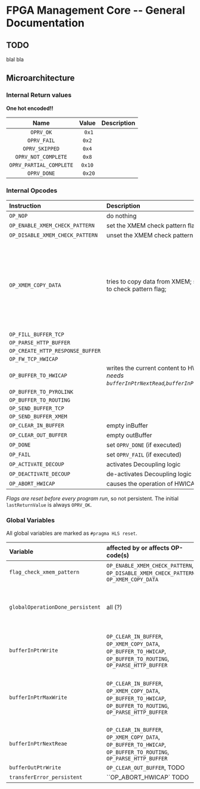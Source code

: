 FPGA Management Core -- General Documentation
======================


## TODO 


blal bla 


## Microarchitecture 

### Internal Return values

**One hot encoded!!**

|   Name         |  Value |  Description | 
|:--------------:|:------:|:------------:|
| `OPRV_OK`       | ` 0x1` |  |
| `OPRV_FAIL`      |   `0x2`  |  | 
| `OPRV_SKIPPED`  | `0x4`   |   | 
| `OPRV_NOT_COMPLETE` | `0x8`    |   | 
| `OPRV_PARTIAL_COMPLETE` |  `0x10` |  |
| `OPRV_DONE`    |  ` 0x20` | | 


### Internal Opcodes

| Instruction                   |   Description                   |   Return Value |
|:------------------------------|:--------------------------------|:---------------|
| `OP_NOP                        ` |  do nothing                 |  (not changed)  |
| `OP_ENABLE_XMEM_CHECK_PATTERN  ` |  set the XMEM check pattern flag |   `OPRV_OK` | 
| `OP_DISABLE_XMEM_CHECK_PATTERN ` | unset the XMEM check pattern flag | `OPRV_OK` |
| `OP_XMEM_COPY_DATA             ` | tries to copy data from XMEM; sensitive to check pattern flag; | `OPRV_NOT_COMPLETE` or `OPRV_PARTIAL_COMPLETE` if not yet a complete page was received; `OPRV_FAIL` if there is a terminating error for this transfer; `OPRV_OK` if a complete page was received (not the last page); `OPRV_DONE` if a complete last page was received; | 
| `OP_FILL_BUFFER_TCP            ` |                             |                  |
| `OP_PARSE_HTTP_BUFFER          ` |                             |                  |
| `OP_CREATE_HTTP_RESPONSE_BUFFER` |                             |                  |
| `OP_FW_TCP_HWICAP              ` |                             |                  |
| `OP_BUFFER_TO_HWICAP           ` |  writes the current content to HWICAP, *needs `bufferInPtrNextRead`,`bufferInPtrMaxWrite`*  |   `OPRV_DONE`, if previous RV was `OPRV_DONE`, otherwise `OPRV_OK`     |
| `OP_BUFFER_TO_PYROLINK         ` |                             |                  |
| `OP_BUFFER_TO_ROUTING          ` |                             |                  |
| `OP_SEND_BUFFER_TCP            ` |                             |                  |
| `OP_SEND_BUFFER_XMEM           ` |                             |                  |
| `OP_CLEAR_IN_BUFFER            ` |   empty inBuffer            |  `OPRV_OK`       |
| `OP_CLEAR_OUT_BUFFER           ` |   empty outBuffer           |  `OPRV_OK`       |
| `OP_DONE                       ` |  set `OPRV_DONE`   (if executed) | `OPRV_DONE`     |
| `OP_FAIL                       ` |  set `OPRV_FAIL`   (if executed) | `OPRV_FAIL`     |
| `OP_ACTIVATE_DECOUP`             | activates Decoupling logic | `OPRV_OK` |
| `OP_DEACTIVATE_DECOUP`           | de-activates Decoupling logic | `OPRV_OK` |
| `OP_ABORT_HWICAP`                | causes the operation of HWICAP to abort | `OPRV_OK` |

*Flags are reset before every program run*, so not persistent.
The initial `lastReturnValue` is always `OPRV_OK`.


### Global Variables 

All global variables are marked as `#pragma HLS reset`.

| Variable           |  affected by or affects OP-code(s)     |    Description     |
|:-------------------|:----------------------------|:-------------------|
| `flag_check_xmem_pattern`  |   `OP_ENABLE_XMEM_CHECK_PATTERN`, `OP_DISABLE_XMEM_CHECK_PATTERN`, `OP_XMEM_COPY_DATA` |   set pattern check mode | 
| `globalOperationDone_persistent`  | all (?)   | causes the state to not run again, until environment changed | 
| `bufferInPtrWrite`  | `OP_CLEAR_IN_BUFFER`, `OP_XMEM_COPY_DATA`, `OP_BUFFER_TO_HWICAP`, `OP_BUFFER_TO_ROUTING`, `OP_PARSE_HTTP_BUFFER`  |   Address in the In-buffer *where to write next*| 
| `bufferInPtrMaxWrite`  | `OP_CLEAR_IN_BUFFER`, `OP_XMEM_COPY_DATA`, `OP_BUFFER_TO_HWICAP`, `OP_BUFFER_TO_ROUTING`, `OP_PARSE_HTTP_BUFFER`  |   Maximum written address in inBuffer (i.e. afterwards no valid data) | 
| `bufferInPtrNextReae`  | `OP_CLEAR_IN_BUFFER`, `OP_XMEM_COPY_DATA`, `OP_BUFFER_TO_HWICAP`, `OP_BUFFER_TO_ROUTING`, `OP_PARSE_HTTP_BUFFER`  |    | 
| `bufferOutPtrWrite`  | `OP_CLEAR_OUT_BUFFER`, TODO  |   TODO | 
| `transferError_persistent`| ``OP_ABORT_HWICAP`   TODO   | TODO |


